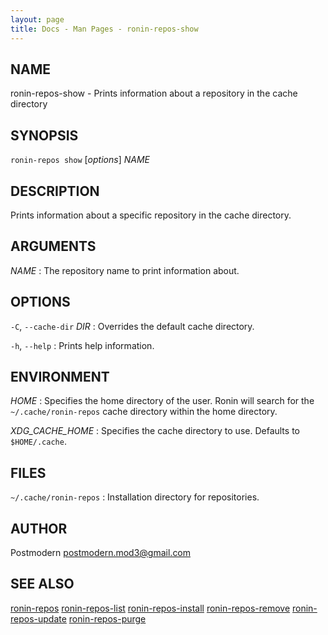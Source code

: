 ```yaml
---
layout: page
title: Docs - Man Pages - ronin-repos-show
---
```


## NAME

ronin-repos-show - Prints information about a repository in the cache directory

## SYNOPSIS

`ronin-repos show` [*options*] *NAME*

## DESCRIPTION

Prints information about a specific repository in the cache directory.

## ARGUMENTS

*NAME*
: The repository name to print information about.

## OPTIONS

`-C`, `--cache-dir` *DIR*
: Overrides the default cache directory.

`-h`, `--help`
: Prints help information.

## ENVIRONMENT

*HOME*
: Specifies the home directory of the user. Ronin will search for the
  `~/.cache/ronin-repos` cache directory within the home directory.

*XDG_CACHE_HOME*
: Specifies the cache directory to use. Defaults to `$HOME/.cache`.

## FILES

`~/.cache/ronin-repos`
: Installation directory for repositories.

## AUTHOR

Postmodern <postmodern.mod3@gmail.com>

## SEE ALSO

[ronin-repos](ronin-repos.1.html) [ronin-repos-list](ronin-repos-list.1.html) [ronin-repos-install](ronin-repos-install.1.html) [ronin-repos-remove](ronin-repos-remove.1.html) [ronin-repos-update](ronin-repos-update.1.html) [ronin-repos-purge](ronin-repos-purge.1.html)
